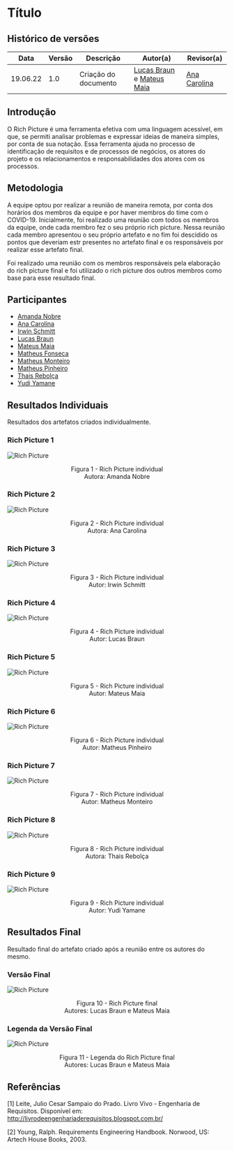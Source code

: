 # Título

## Histórico de versões
| Data       | Versão | Descrição            | Autor(a)                                     | Revisor(a)                                    |
| ---------- | ------ | -------------------- | -------------------------------------------- | --------------------------------------------- |
| 19.06.22   | 1.0    | Criação do documento | [Lucas Braun](https://github.com/lbvx) e [Mateus Maia](https://github.com/mateusmaiamaia) |[Ana Carolina](https://github.com/AnaCarolinaRodriguesLeite)  |

## Introdução

O Rich Picture é uma ferramenta efetiva com uma linguagem acessível, em que, se permiti analisar problemas e expressar ideias de maneira simples, por conta de sua notação. Essa ferramenta ajuda no processo de identificação de requisitos e de processos de negócios, os atores do projeto e os relacionamentos e responsabilidades dos atores com os processos.

## Metodologia

A equipe optou por realizar a reunião de maneira remota, por conta dos horários dos membros da equipe e por haver membros do time com o COVID-19. Inicialmente, foi realizado uma reunião com todos os membros da equipe, onde cada membro fez o seu próprio rich picture. Nessa reunião cada membro apresentou o seu próprio artefato e no fim foi descidido os pontos que deveriam estr presentes no artefato final e os responsáveis por realizar esse artefato final.

Foi realizado uma reunião com os membros responsáveis pela elaboração do rich picture final e foi utilizado o rich picture dos outros membros como base para esse resultado final.

## Participantes

- [Amanda Nobre](https://github.com/AmandaNbr)
- [Ana Carolina](https://github.com/AnaCarolinaRodriguesLeite)
- [Irwin Schmitt](https://github.com/irwinschmitt)
- [Lucas Braun](https://github.com/lbvx)
- [Mateus Maia](https://github.com/mateusmaiamaia)
- [Matheus Fonseca](https://github.com/gatotabaco)
- [Matheus Monteiro](https://github.com/matheusyanmonteiro)
- [Matheus Pinheiro](https://github.com/matheuscvp)
- [Thais Rebolça](https://github.com/Thais-ra)
- [Yudi Yamane](https://github.com/yudi-azvd)


## Resultados Individuais

Resultados dos artefatos criados individualmente. 


### Rich Picture 1

![Rich Picture](../../images/rich_picture/rich_picture_amanda.png)
<p align = "center"> 
Figura 1 - Rich Picture individual <br>
Autora: Amanda Nobre
</p>

### Rich Picture 2

![Rich Picture](../../images/rich_picture/rich_picture_ana.png)
<p align = "center"> 
Figura 2 - Rich Picture individual <br>
Autora: Ana Carolina
</p>

### Rich Picture 3

![Rich Picture](../../images/rich_picture/rich_picture_irwin.png)
<p align = "center"> 
Figura 3 - Rich Picture individual <br>
Autor: Irwin Schmitt
</p>

### Rich Picture 4

![Rich Picture](../../images/rich_picture/rich_picture_lucas.png)
<p align = "center"> 
Figura 4 - Rich Picture individual <br>
Autor: Lucas Braun
</p>

### Rich Picture 5

![Rich Picture](../../images/rich_picture/rich_picture_maia.jpg)
<p align = "center"> 
Figura 5 - Rich Picture individual <br>
Autor: Mateus Maia
</p>

### Rich Picture 6

![Rich Picture](../../images/rich_picture/rich_picture_pinheiro.jpg)
<p align = "center"> 
Figura 6 - Rich Picture individual <br>
Autor: Matheus Pinheiro  
</p>

### Rich Picture 7

![Rich Picture](../../images/rich_picture/rich_picture_monteiro.jpeg)
<p align = "center"> 
Figura 7 - Rich Picture individual <br>
Autor: Matheus Monteiro 
</p>

### Rich Picture 8

![Rich Picture](../../images/rich_picture/rich_picture_thais.jpeg)
<p align = "center"> 
Figura 8 - Rich Picture individual <br>
Autora: Thais Rebolça
</p>

### Rich Picture 9

![Rich Picture](../../images/rich_picture/rich_picture_yudi.png)
<p align = "center"> 
Figura 9 - Rich Picture individual <br>
Autor: Yudi Yamane
</p>

## Resultados Final

Resultado final do artefato criado após a reunião entre os autores do mesmo. 

### Versão Final

![Rich Picture](../../images/rich_picture/rich_picture_final.jpg)
<p align = "center"> 
Figura 10 - Rich Picture final <br>
Autores: Lucas Braun e Mateus Maia
</p>

### Legenda da Versão Final

![Rich Picture](../../images/rich_picture/rich_picture_legenda.jpg)
<p align = "center"> 
Figura 11 - Legenda do Rich Picture final <br>
Autores: Lucas Braun e Mateus Maia 
</p>

## Referências

[1] Leite, Julio Cesar Sampaio do Prado. Livro Vivo - Engenharia de Requisitos. Disponível em: http://livrodeengenhariaderequisitos.blogspot.com.br/

[2] Young, Ralph. Requirements Engineering Handbook. Norwood, US: Artech House Books, 2003.



